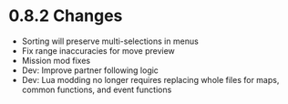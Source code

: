 # 0.8.2 Changes #

* Sorting will preserve multi-selections in menus
* Fix range inaccuracies for move preview
* Mission mod fixes
* Dev: Improve partner following logic
* Dev: Lua modding no longer requires replacing whole files for maps, common functions, and event functions